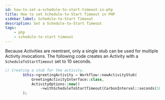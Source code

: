 ```yaml
---
id: how-to-set-a-schedule-to-start-timeout-in-php
title: How to set Schedule-to-Start Timeout in PHP
sidebar_label: Schedule-to-Start Timeout
description: Set a Schedule-to-Start Timeout
tags:
    - php
    - schedule-to-start timeout
---
```


Because Activities are reentrant, only a single stub can be used for multiple Activity invocations.
The following code creates an Activity with a `ScheduleToStartTimeout` set to 10 seconds.

```php
// Creating a stub for the activity.
        $this->greetingActivity = Workflow::newActivityStub(
            GreetingActivityInterface::class,
            ActivityOptions::new()
                ->withScheduleToStartTimeout(CarbonInterval::seconds(10))
        );
```
